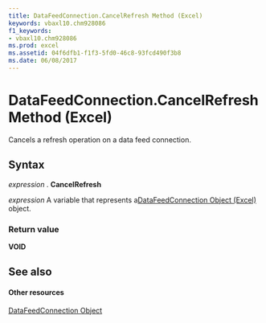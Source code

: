 ```yaml
---
title: DataFeedConnection.CancelRefresh Method (Excel)
keywords: vbaxl10.chm928086
f1_keywords:
- vbaxl10.chm928086
ms.prod: excel
ms.assetid: 04f6dfb1-f1f3-5fd0-46c8-93fcd490f3b8
ms.date: 06/08/2017
---
```



# DataFeedConnection.CancelRefresh Method (Excel)

Cancels a refresh operation on a data feed connection.


## Syntax

 _expression_ . **CancelRefresh**

 _expression_ A variable that represents a[DataFeedConnection Object (Excel)](Excel.datafeedconnection.md) object.


### Return value

 **VOID**


## See also


#### Other resources



[DataFeedConnection Object](Excel.datafeedconnection.md)

